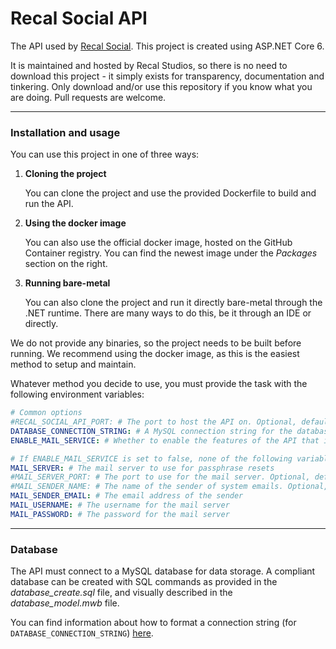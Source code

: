 ﻿# Recal Social API

The API used by [Recal Social](https://social.recalstudios.net/). This project is created using ASP.NET Core 6.

It is maintained and hosted by Recal Studios, so there is no need to download this project - it simply exists for
transparency, documentation and tinkering. Only download and/or use this repository if you know what you are doing. Pull
requests are welcome.

---

### Installation and usage

You can use this project in one of three ways:

1. **Cloning the project**

    You can clone the project and use the provided Dockerfile to build and run the API.

2. **Using the docker image**

    You can also use the official docker image, hosted on the GitHub Container registry. You can find the newest image
under the _Packages_ section on the right.

3. **Running bare-metal**

    You can also clone the project and run it directly bare-metal through the .NET runtime. There are many ways to do
this, be it through an IDE or directly.

We do not provide any binaries, so the project needs to be built before running. We recommend using the docker image, as
this is the easiest method to setup and maintain.

Whatever method you decide to use, you must provide the task with the following environment variables:

```yml
# Common options
#RECAL_SOCIAL_API_PORT: # The port to host the API on. Optional, defaults to 80
DATABASE_CONNECTION_STRING: # A MySQL connection string for the database
ENABLE_MAIL_SERVICE: # Whether to enable the features of the API that integrate with a mail server

# If ENABLE_MAIL_SERVICE is set to false, none of the following variables are to be provided
MAIL_SERVER: # The mail server to use for passphrase resets
#MAIL_SERVER_PORT: # The port to use for the mail server. Optional, defaults to 587
#MAIL_SENDER_NAME: # The name of the sender of system emails. Optional, defaults to "Recal Social"
MAIL_SENDER_EMAIL: # The email address of the sender
MAIL_USERNAME: # The username for the mail server
MAIL_PASSWORD: # The password for the mail server
```

---

### Database

The API must connect to a MySQL database for data storage. A compliant database can be created with SQL commands as
provided in the _database_create.sql_ file, and visually described in the _database_model.mwb_ file.

You can find information about how to format a connection string (for `DATABASE_CONNECTION_STRING`) [here](https://www.connectionstrings.com/mysql/).
